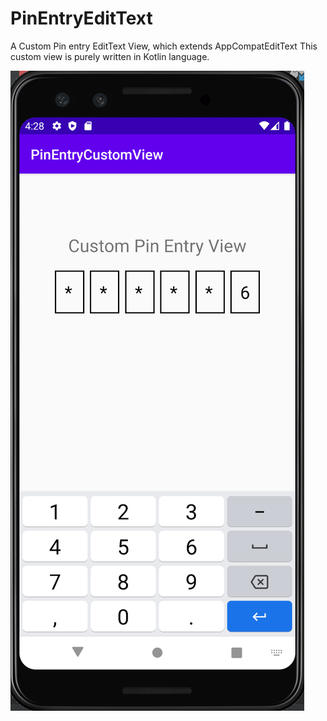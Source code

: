 # PinEntryEditText
A Custom Pin entry EditText View, which extends AppCompatEditText
This custom view is purely written in Kotlin language.


![Sample](/extras/demo.png)
